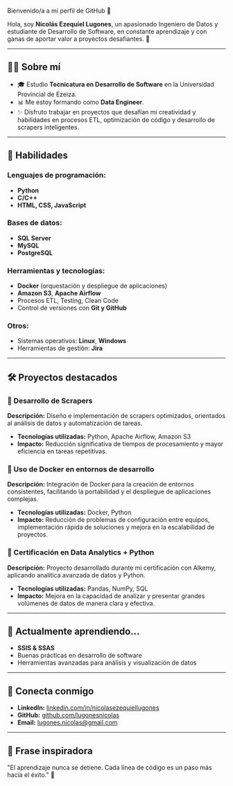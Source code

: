 Bienvenido/a a mi perfil de GitHub 👋

Hola, soy **Nicolás Ezequiel Lugones**, un apasionado Ingeniero de Datos y estudiante de Desarrollo de Software, en constante aprendizaje y con ganas de aportar valor a proyectos desafiantes. 🚀

* * *

## 👨‍💻 Sobre mí

* 🎓 Estudio **Tecnicatura en Desarrollo de Software** en la Universidad Provincial de Ezeiza.
* 📊 Me estoy formando como **Data Engineer**.
* ✨ Disfruto trabajar en proyectos que desafían mi creatividad y habilidades en procesos ETL, optimización de código y desarrollo de scrapers inteligentes.

* * *

## 🚀 Habilidades

### Lenguajes de programación:

* **Python**
* **C/C++**
* **HTML, CSS, JavaScript**

### Bases de datos:

* **SQL Server**
* **MySQL**
* **PostgreSQL**

### Herramientas y tecnologías:

* **Docker** (orquestación y despliegue de aplicaciones)
* **Amazon S3**, **Apache Airflow**
* Procesos ETL, Testing, Clean Code
* Control de versiones con **Git y GitHub**

### Otros:

* Sistemas operativos: **Linux**, **Windows**
* Herramientas de gestión: **Jira**

* * *

## 🛠️ Proyectos destacados

### 🔗 Desarrollo de Scrapers

**Descripción:** Diseño e implementación de scrapers optimizados, orientados al análisis de datos y automatización de tareas.

* **Tecnologías utilizadas:** Python, Apache Airflow, Amazon S3
* **Impacto:** Reducción significativa de tiempos de procesamiento y mayor eficiencia en tareas repetitivas.

### 🔗 Uso de Docker en entornos de desarrollo

**Descripción:** Integración de Docker para la creación de entornos consistentes, facilitando la portabilidad y el despliegue de aplicaciones complejas.

* **Tecnologías utilizadas:** Docker, Python
* **Impacto:** Reducción de problemas de configuración entre equipos, implementación rápida de soluciones y mejora en la escalabilidad de proyectos.

### 🔗 Certificación en Data Analytics + Python

**Descripción:** Proyecto desarrollado durante mi certificación con Alkemy, aplicando analítica avanzada de datos y Python.

* **Tecnologías utilizadas:** Pandas, NumPy, SQL
* **Impacto:** Mejora en la capacidad de analizar y presentar grandes volúmenes de datos de manera clara y efectiva.

* * *

## 🌱 Actualmente aprendiendo...

* **SSIS & SSAS**
* Buenas prácticas en desarrollo de software
* Herramientas avanzadas para análisis y visualización de datos

* * *

## 🤝 Conecta conmigo

* **LinkedIn:** [linkedin.com/in/nicolasezequiellugones](https://linkedin.com/in/nicolasezequiellugones)
* **GitHub:** [github.com/lugonesnicolas](https://github.com/lugonesnicolas)
* **Email:** lugones.nicolas@gmail.com

* * *

## 🎨 Frase inspiradora

"El aprendizaje nunca se detiene. Cada línea de código es un paso más hacia el éxito." 🧠
